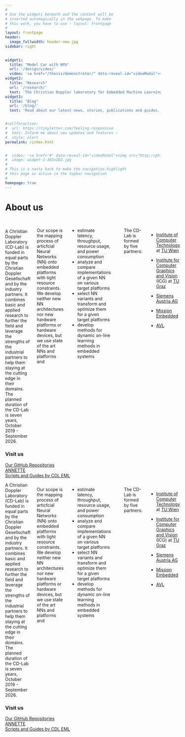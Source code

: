 ```yaml
---
#
# Use the widgets beneath and the content will be
# inserted automagically in the webpage. To make
# this work, you have to use › layout: frontpage
#
layout: frontpage
header:
  image_fullwidth: header-new.jpg
sidebar: right
  

widget1:
  title: "Model Car with NPU"
  url: '/design/video/'
  video: '<a href="/thesis/demonstrator/" data-reveal-id="videoModal"><img src="/images/video.png" width="302" height="182" alt=""/></a>'
widget2:
  title: "Research"
  url: '/research/'
  text: 'The Christian Doppler laboratory for Embedded Machine Learning conducts research on Deep Neural Network (DNN) based machine learning in resource constrained embedded devices.'
widget3:
  title: "Blog"
  url: '/blog/'
  text: 'Read about our latest news, stories, publications and guides.'


#callforaction:
#  url: https://tinyletter.com/feeling-responsive
#  text: Inform me about new updates and features ›
#  style: alert
permalink: /index.html


#  video: '<a href="#" data-reveal-id="videoModal"><img src="http://phlow.github.io/feeling-responsive/images/start-video-feeling-responsive-302x182.jpg" width="302" height="182" alt=""/></a>'
#  image: widget-1-302x182.jpg
#
# This is a nasty hack to make the navigation highlight
# this page as active in the topbar navigation
#
homepage: true
---
```





<h1>About us</h1>
<br>
<div class="show-for-small">
<div class="row">
  <div class="small-8 columns">
<br>
A Christian Doppler Laboratory (CD-Lab) is funded in equal parts by the Christian Doppler Gesellschaft and by the industry partners. It combines basic and applied research to further the field and leverage the strengths of the industrial partners to help them staying at the cutting edge in their domains. The planned duration of the CD-Lab is seven years, October 2019 - September 2026.

Our scope is the mapping process of articfcial Neural Networks (NN) onto embedded platforms with tight resource constraints. We develop neither new NN architectures nor new hardware platforms or hardware devices, but we use state of the art NNs and platforms and
  - estimate latency, throughput, resource usage, and power consumption
  - analyze and compare implementations of a given NN on various target platforms
  - select NN variants and transform and optimize them for a given target platforms
  - develop methods for dynamic on-line learning methods in embedded systems
<br>
<br>

The CD-Lab is formed by five partners:
<br>
<br>
<ul>
  <li>
    <p><a href="http://www.ict.tuwien.ac.at" target="_blank">Institute of Computer Technology</a> at
<a href="http://www.tuwien.ac.at/en" target="_blank">TU Wien</a></p>
  </li>
  <li>
    <p><a href="http://www.icg.tugraz.at" target="_blank">Institute for Computer Graphics and Vision</a> (ICG) at
<a href="http://www.tugraz.at" target="_blank">TU Graz</a></p>
  </li>
  <li>
    <p><a href="https://new.siemens.com/at/de/unternehmen/innovationen/forschung-und-entwicklung-in-oesterreich.html" target="_blank">Siemens Austria AG</a></p>
  </li>
  <li>
    <p><a href="https://www.mission-embedded.com" target="_blank">Mission Embedded</a></p>
  </li>
  <li>
    <p><a href="http://www.avl.com" target="_blank">AVL</a></p>
  </li>
</ul>

  </div>
  <div class="small-4 columns">
      <aside>
	<div class="panel radius">
		<h3>Visit us</h3>
		<p>
			<a href="https://github.com/embedded-machine-learning">Our GitHub Repositories</a><br>
			<a href="https://github.com/embedded-machine-learning/annette">ANNETTE</a><br>
			<a href="https://github.com/embedded-machine-learning/scripts-and-guides">Scripts and Guides by CDL EML</a>
		</p>
	</div>
</aside>
  </div>
</div>
</div>

<div class="show-for-large-up">
<div class="row">
  <div class="large-8 columns">
A Christian Doppler Laboratory (CD-Lab) is funded in equal parts by the Christian Doppler Gesellschaft and by the industry partners. It combines basic and applied research to further the field and leverage the strengths of the industrial partners to help them staying at the cutting edge in their domains. The planned duration of the CD-Lab is seven years, October 2019 - September 2026.

Our scope is the mapping process of articfcial Neural Networks (NN) onto embedded platforms with tight resource constraints. We develop neither new NN architectures nor new hardware platforms or hardware devices, but we use state of the art NNs and platforms and
  - estimate latency, throughput, resource usage, and power consumption
  - analyze and compare implementations of a given NN on various target platforms
  - select NN variants and transform and optimize them for a given target platforms
  - develop methods for dynamic on-line learning methods in embedded systems
<br>
<br>

The CD-Lab is formed by five partners:
<br>
<br>
<ul>
  <li>
    <p><a href="http://www.ict.tuwien.ac.at" target="_blank">Institute of Computer Technology</a> at
<a href="http://www.tuwien.ac.at/en" target="_blank">TU Wien</a></p>
  </li>
  <li>
    <p><a href="http://www.icg.tugraz.at" target="_blank">Institute for Computer Graphics and Vision</a> (ICG) at
<a href="http://www.tugraz.at" target="_blank">TU Graz</a></p>
  </li>
  <li>
    <p><a href="https://new.siemens.com/at/de/unternehmen/innovationen/forschung-und-entwicklung-in-oesterreich.html" target="_blank">Siemens Austria AG</a></p>
  </li>
  <li>
    <p><a href="https://www.mission-embedded.com" target="_blank">Mission Embedded</a></p>
  </li>
  <li>
    <p><a href="http://www.avl.com" target="_blank">AVL</a></p>
  </li>
</ul>

  </div>
  <div class="large-4 columns">
      <aside>
	<div class="panel radius">
		<h3>Visit us</h3>
		<p>
			<a href="https://github.com/embedded-machine-learning">Our GitHub Repositories</a><br>
			<a href="https://github.com/embedded-machine-learning/annette">ANNETTE</a><br>
			<a href="https://github.com/embedded-machine-learning/scripts-and-guides">Scripts and Guides by CDL EML</a>
		</p>
	</div>
</aside>
  </div>
</div>
</div>

